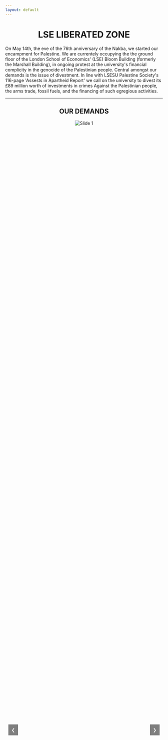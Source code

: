 ```yaml
---
layout: default
---
```


<h1 style="text-align: center;">LSE LIBERATED ZONE</h1>

On May 14th, the eve of the 76th anniversary of the Nakba, we started our encampment for Palestine. We are currentely occupying the the ground floor of the London School of Economics' (LSE) Bloom Building (formerly the Marshall Building), in ongoing protest at the university's financial complicity in the genocide of the Palestinian people. Central amongst our demands is the issue of divestment. In line with LSESU Palestine Society's 116-page 'Assests in Apartheid Report' we call on the university to divest its £89 million worth of investments in crimes Against the Palestinian people, the arms trade, fossil fuels, and the financing of such egregious activities.

---
<h2 style="text-align: center;">OUR DEMANDS</h2>

<div class="carousel">
    <button class="prev" onclick="moveSlide(-1)">❮</button>
    <div class="carousel-container">
        <div class="carousel-slide"><img src="https://lseliberatedzone.github.io/document/1.PNG" alt="Slide 1"></div>
        <div class="carousel-slide"><img src="https://lseliberatedzone.github.io/document/2.PNG" alt="Slide 2"></div>
        <div class="carousel-slide"><img src="https://lseliberatedzone.github.io/document/3.PNG" alt="Slide 3"></div>
        <div class="carousel-slide"><img src="https://lseliberatedzone.github.io/document/4.PNG" alt="Slide 4"></div>
        <div class="carousel-slide"><img src="https://lseliberatedzone.github.io/document/5.PNG" alt="Slide 5"></div>
        <div class="carousel-slide"><img src="https://lseliberatedzone.github.io/document/6.PNG" alt="Slide 6"></div>
        <div class="carousel-slide"><img src="https://lseliberatedzone.github.io/document/7.PNG" alt="Slide 7"></div>
        <div class="carousel-slide"><img src="https://lseliberatedzone.github.io/document/8.PNG" alt="Slide 8"></div>
        <div class="carousel-slide"><img src="https://lseliberatedzone.github.io/document/9.PNG" alt="Slide 9"></div>
        <div class="carousel-slide"><img src="https://lseliberatedzone.github.io/document/10.PNG" alt="Slide 10"></div>
    </div>
    <button class="next" onclick="moveSlide(1)">❯</button>
</div>

<style>
    .carousel {
        position: relative;
        width: 100%;
        height: 100%;
        margin: auto;
        overflow: hidden;
    }

    .carousel-container {
        display: flex;
        transition: transform 0.5s ease-in-out;
        width: 100%; /* 540px * 10 images */
    }

    .carousel-slide {
        flex-shrink: 0;
        width: 100%;
        height: 100%;
        border: none; /* Remove iframe borders */
        display: flex;
        justify-content: center;
        align-items: center;
    }

    .carousel-slide img {
        max-width: 100%;
        max-height: 100%;
        object-fit: contain; /* Ensures the image fits within the slide */
    }

    .prev, .next {
        position: absolute;
        top: 50%;
        transform: translateY(-50%);
        background-color: rgba(0, 0, 0, 0.5);
        color: white;
        border: none;
        padding: 10px;
        cursor: pointer;
        z-index: 10;
    }

    .prev {
        left: 10px;
    }

    .next {
        right: 10px;
    }
</style>

<script>
    let slideIndex = 0;

    function moveSlide(n) {
        const slides = document.querySelectorAll('.carousel-slide');
        slideIndex = (slideIndex + n + slides.length) % slides.length;
        document.querySelector('.carousel-container').style.transform = `translateX(${-slideIndex * 100}%)`; // Adjust this value to your image width
    }
</script>

---
---

<h2 style="text-align: center;">CAMP STATEMENTS</h2>

Stay up-to-date with LSE liberated zone statements:

<button style="display: block; margin: 0 auto;"><a href="https://lseliberatedzone.github.io/document/Statement_LSE_Encampment_22_May_2024.pdf" target="_blank"><strong style="color: black;">Statement 22 May</strong></a></button>

<button style="display: block; margin: 0 auto;"><a href="https://lseliberatedzone.github.io/document/Statement_LSE_Encampment_27_May_2024.pdf" target="_blank"><strong style="color: black;">Statement 27 May</strong></a></button>


<button style="display: block; margin: 0 auto;"><a href="https://lseliberatedzone.github.io/document/Statement_LSE_Encampment_27_May_2024_firesafety.pdf" target="_blank"><strong style="color: black;">Statement 27 May - Fire Safety</strong></a></button>

<button style="display: block; margin: 0 auto;"><a href="https://lseliberatedzone.github.io/document/Statement_LSE_Encampment_28_May_2024.doc.pdf" target="_blank"><strong style="color: black;">Statement 28 May</strong></a></button>

<button style="display: block; margin: 0 auto;"><a href="https://lseliberatedzone.github.io/document/Statement_LSE_Encampment_29_May_2024.doc.pdf" target="_blank"><strong style="color: black;">Statement 29 May</strong></a></button>

<button style="display: block; margin: 0 auto;"><a href="https://lseliberatedzone.github.io/document/Statement_LSE_Encampment_30_May_2024.doc.pdf" target="_blank"><strong style="color: black;">Statement 30 May</strong></a></button>

<button style="display: block; margin: 0 auto;"><a href="https://lseliberatedzone.github.io/document/EmailResponse_LSE_Encampment_3_June_2024.pdf" target="_blank"><strong style="color: black;">Email Response 3 June</strong></a></button>

<button style="display: block; margin: 0 auto;"><a href="https://lseliberatedzone.github.io/document/Statement_LSE_Encampment_4_June_2024.doc.pdf" target="_blank"><strong style="color: black;">Statement 4 June</strong></a></button>

<button style="display: block; margin: 0 auto;"><a href="https://lseliberatedzone.github.io/document/EmailResponse_LSE_Encampment_5_June_2024.pdf" target="_blank"><strong style="color: black;">Email Response 5 June</strong></a></button>

<button style="display: block; margin: 0 auto;"><a href="https://lseliberatedzone.github.io/document/Statement_LSE_Encampment_6_June_2024.doc.pdf" target="_blank"><strong style="color: black;">Statement 6 June</strong></a></button>

<button style="display: block; margin: 0 auto;"><a href="https://lseliberatedzone.github.io/document/EmailResponse_LSE_Encampment_6_June_2024.pdf" target="_blank"><strong style="color: black;">Email Response 6 June</strong></a></button>

<button style="display: block; margin: 0 auto;"><a href="https://lseliberatedzone.github.io/document/Statement_LSE_Encampment_8_June_2024.pdf" target="_blank"><strong style="color: black;">Statement 8 June</strong></a></button>

<button style="display: block; margin: 0 auto;"><a href="https://lseliberatedzone.github.io/document/Statement_LSE_Encampment_9_June_2024.doc.pdf" target="_blank"><strong style="color: black;">Statement 9 June - Fire Safety</strong></a></button>

<button style="display: block; margin: 0 auto;"><a href="https://lseliberatedzone.github.io/document/Statement_LSE_Encampment_11_June_2024.pdf" target="_blank"><strong style="color: black;">Statement 11 June</strong></a></button>

<button style="display: block; margin: 0 auto;"><a href="https://lseliberatedzone.github.io/document/Statement_LSE_Encampment_15_June_2024.pdf" target="_blank"><strong style="color: black;">Statement 15 June</strong></a></button>

<button style="display: block; margin: 0 auto;"><a href="https://lseliberatedzone.github.io/document/Statement_LSE_Encampment_19_June_2024.pdf" target="_blank"><strong style="color: black;">Statement 19 June</strong></a></button>

<button style="display: block; margin: 0 auto;"><a href="https://lseliberatedzone.github.io/document/Dissertation-Statement.pdf" target="_blank"><strong style="color: black;">Dissertation Statement 13 Aug</strong></a></button>

<button style="display: block; margin: 0 auto;"><a href="https://lseliberatedzone.github.io/document/LSE7Statement.pdf" target="_blank"><strong style="color: black;">Suspended LSE 7 Statement 4 Oct</strong></a></button>

Read LSE's 'Community Updates':

<button style="display: block; margin: 0 auto;"><a href="https://lseliberatedzone.github.io/document/LSECommunityUpdates.pdf" target="_blank"><strong style="color: black;">LSE Community Updates</strong></a></button>

<button style="display: block; margin: 0 auto;"><a href="https://lseliberatedzone.github.io/document/27_March_2024_School_Email.pdf" target="_blank"><strong style="color: black;">LSE 27 March School Email</strong></a></button>

LSE Graduation

<button style="display: block; margin: 0 auto;"><a href="https://lseliberatedzone.github.io/document/lse_grad_brochure.pdf" target="_blank"><strong style="color: black;">Brochure December 2024</strong></a></button>

LSESU Election 2025

<button style="display: block; margin: 0 auto;"><a href="https://lseliberatedzone.github.io/document/QUESTIONS_FOR_LSESU LEADERSHIP_RACE_CANDIDATES.pdf" target="_blank"><strong style="color: black;">Questions for Candidates</strong></a></button> 


